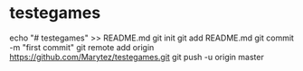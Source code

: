 # testegames
echo "# testegames" >> README.md
git init
git add README.md
git commit -m "first commit"
git remote add origin https://github.com/Marytez/testegames.git
git push -u origin master

